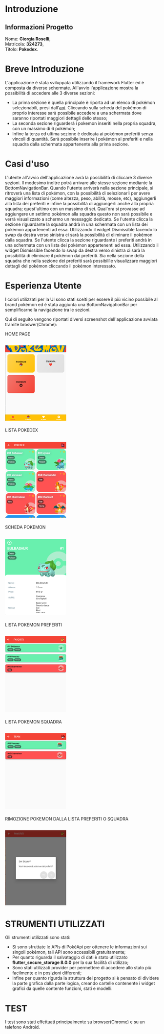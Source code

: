 # Introduzione

## Informazioni Progetto

Nome: **Giorgia Roselli**,  
Matricola: **324273**,  
Titolo: **Pokedex**.

# Breve Introduzione

L'applicazione è stata sviluppata utilizzando il framework Flutter ed è composta da diverse schermate.
All'avvio l'applicazione mostra la possibilità di accedere alle 3 diverse sezioni:

- La prima sezione è quella principale è riporta ad un elenco di pokémon selezionabili, presi dall'[api](https://pokeapi.co/). Cliccando sulla scheda del pokémon di proprio interesse sarà possibile accedere a una schermata dove saranno riportati maggiori dettagli dello stesso;
- La seconda sezione riguarderà i pokemon inseriti nella propria squadra, con un massimo di 6 pokémon;
- Infine la terza ed ultima sezione è dedicata ai pokémon preferiti senza vincoli di quantità.
  Sarà possibile inserire i pokémon ai preferiti e nella squadra dalla schermata appartenente alla prima sezione.

# Casi d'uso

L'utente all'avvio dell'applicazione avrà la possibilità di cliccare 3 diverse sezioni. Il medesimo inoltre potrà arrivare alle stesse sezione mediante la BottomNavigationBar.
Quando l'utente arriverà nella sezione principale, si ritroverà una lista di pokémon, con la possibilità di selezionarli per avere maggiori informazioni (come altezza, peso, abilità, mosse, etc), aggiungerli alla lista dei preferiti e infine la possibilità di aggiungerli anche alla propria squadra; quest'ultimo con un massimo di sei. Qual'ora si provasse ad aggiungere un settimo pokémon alla squadra questo non sarà possibile e verrà visualizzato a schermo un messaggio dedicato.
Se l'utente clicca la sezione riguardante la squadra andrà in una schermata con un lista dei pokémon appartenenti ad essa. Utilizzando il widget Dismissible facendo lo swap da destra verso sinistra ci sarà la possibilità di eliminare il pokémon dalla squadra.
Se l'utente clicca la sezione riguardante i preferiti andrà in una schermata con un lista dei pokémon appartenenti ad essa. Utilizzando il widget Dismissible facendo lo swap da destra verso sinistra ci sarà la possibilità di eliminare il pokémon dai preferiti.
Sia nella sezione della squadra che nella sezione dei preferiti sarà possibiliìe visualizzare maggiori dettagli del pokémon cliccando il pokémon interessato.

# Esperienza Utente

I colori utilizzati per la UI sono stati scelti per essere il più vicino possibile al brand pokémon ed è stata aggiunta una BottomNavigationBar per semplificarne la navigazione tra le sezioni.

Qui di seguito vengono riportati diversi screenshot dell'applicazione avviata tramite broswer(Chrome):

HOME PAGE

## <img src="pokedex/assets/images/home_page.png" width="200" alt="HomePage"></img>

LISTA POKEDEX

## <img src="pokedex/assets/images/lista_pokedex.png" width="200" alt="Pokedex"></img>

SCHEDA POKEMON

## <img src="pokedex/assets/images/dettagli_pokemon.png" width="200" alt="SchermataPokemon"></img>

LISTA POKEMON PREFERITI

## <img src="pokedex/assets/images/lista_pokemon_preferiti.png" width="200" alt="ListaPokemonPreferiti"></img>

LISTA POKEMON SQUADRA

## <img src="pokedex/assets/images/lista_pokemon_team.png" width="200" alt="ListaPokemonTeam"></img>

RIMOZIONE POKEMON DALLA LISTA PREFERITI O SQUADRA

## <img src="pokedex/assets/images/conferma_rimozione_pokemon.png" width="200" alt="ListaPokemonPreferiti"></img>

# STRUMENTI UTILIZZATI

Gli strumenti utilizzati sono stati:

- Si sono sfruttate le APIs di PokéApi per ottenere le informazioni sui singoli pokémon, tali API sono accessibili gratuitamente;
- Per quanto riguarda il salvataggio di dati è stato utilizzato **flutter_secure_storage 8.0.0** per la sua facilità di utilizzo;
- Sono stati utilizzati provider per permettere di accedere allo stato più facilmente e in posizioni differenti;
- Infine per quanto rigurda la struttura del progetto si è pensato di dividere la parte grafica dalla parte logica, creando cartelle contenente i widget grafici da quelle contente funzioni, stati e modelli.

# TEST

I test sono stati effettuati principalmente su browser(Chrome) e su un telefono Android.
